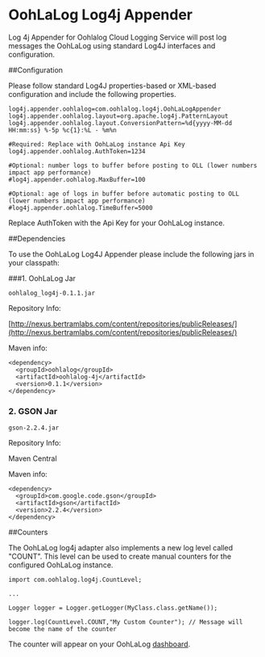 OohLaLog Log4j Appender
=======================

Log 4j Appender for Oohlalog Cloud Logging Service will post log messages the OohLaLog using standard Log4J interfaces and configuration.

##Configuration

Please follow standard Log4J properties-based or XML-based configuration and include the following properties.

```
log4j.appender.oohlalog=com.oohlalog.log4j.OohLaLogAppender
log4j.appender.oohlalog.layout=org.apache.log4j.PatternLayout
log4j.appender.oohlalog.layout.ConversionPattern=%d{yyyy-MM-dd HH:mm:ss} %-5p %c{1}:%L - %m%n

#Required: Replace with OohLaLog instance Api Key
log4j.appender.oohlalog.AuthToken=1234 

#Optional: number logs to buffer before posting to OLL (lower numbers impact app performance)
#log4j.appender.oohlalog.MaxBuffer=100 

#Optional: age of logs in buffer before automatic posting to OLL (lower numbers impact app performance)
#log4j.appender.oohlalog.TimeBuffer=5000

```

Replace AuthToken with the Api Key for your OohLaLog instance. 


##Dependencies

To use the OohLaLog Log4J Appender please include the following jars in your classpath:

###1. OohLaLog Jar
```
oohlalog_log4j-0.1.1.jar 
```

Repository Info:

[http://nexus.bertramlabs.com/content/repositories/publicReleases/](http://nexus.bertramlabs.com/content/repositories/publicReleases/)

Maven info:
```
<dependency>
  <groupId>oohlalog</groupId>
  <artifactId>oohlalog-4j</artifactId>
  <version>0.1.1</version>
</dependency>
```

### 2. GSON Jar
```
gson-2.2.4.jar
```
Repository Info:

Maven Central

Maven info:
```
<dependency>
  <groupId>com.google.code.gson</groupId>
  <artifactId>gson</artifactId>
  <version>2.2.4</version>
</dependency>
```


##Counters

The OohLaLog log4j adapter also implements a new log level called "COUNT". This level can be used to create manual counters for the configured OohLaLog instance.

```
import com.oohlalog.log4j.CountLevel;

...

Logger logger = Logger.getLogger(MyClass.class.getName());
		 
logger.log(CountLevel.COUNT,"My Custom Counter"); // Message will become the name of the counter
```

The counter will appear on your OohLaLog [dashboard](http://bertram.d.pr/wVgU).
